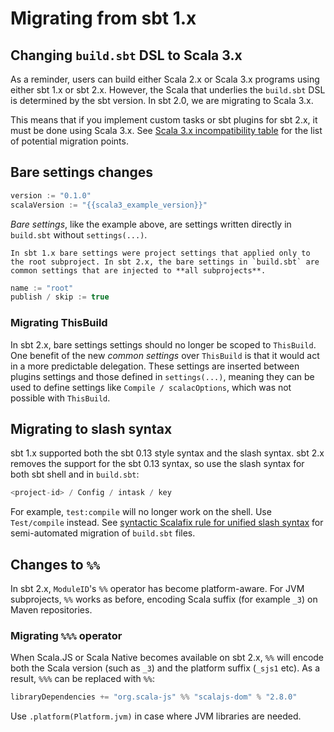 Migrating from sbt 1.x
======================

Changing `build.sbt` DSL to Scala 3.x
-------------------------------------

As a reminder, users can build either Scala 2.x or Scala 3.x programs using either sbt 1.x or sbt 2.x. However, the Scala that underlies the `build.sbt` DSL is determined by the sbt version. In sbt 2.0, we are migrating to Scala 3.x.

This means that if you implement custom tasks or sbt plugins for sbt 2.x, it must be done using Scala 3.x. See [Scala 3.x incompatibility table][scala-incompatibility-table] for the list of potential migration points.

Bare settings changes
---------------------

```scala
version := "0.1.0"
scalaVersion := "{{scala3_example_version}}"
```

_Bare settings_, like the example above, are settings written directly in `build.sbt` without `settings(...)`.

```admonish warning
In sbt 1.x bare settings were project settings that applied only to the root subproject. In sbt 2.x, the bare settings in `build.sbt` are common settings that are injected to **all subprojects**.
```

```scala
name := "root"
publish / skip := true
```

### Migrating ThisBuild

In sbt 2.x, bare settings settings should no longer be scoped to `ThisBuild`. One benefit of the new _common settings_ over `ThisBuild` is that it would act in a more predictable delegation. These settings are inserted between plugins settings and those defined in `settings(...)`, meaning they can be used to define settings like `Compile / scalacOptions`, which was not possible with `ThisBuild`.

Migrating to slash syntax
-------------------------

sbt 1.x supported both the sbt 0.13 style syntax and the slash syntax. sbt 2.x removes the support for the sbt 0.13 syntax, so use the slash syntax for both sbt shell and in `build.sbt`:

```scala
<project-id> / Config / intask / key
```

For example, `test:compile` will no longer work on the shell. Use `Test/compile` instead. See [syntactic Scalafix rule for unified slash syntax][syntactic-scalafix-rule-for-unified-slash-syntax] for semi-automated migration of `build.sbt` files.

Changes to `%%`
---------------

In sbt 2.x, `ModuleID`'s `%%` operator has become platform-aware. For JVM subprojects, `%%` works as before, encoding Scala suffix (for example `_3`) on Maven repositories.

### Migrating `%%%` operator

When Scala.JS or Scala Native becomes available on sbt 2.x, `%%` will encode both the Scala version (such as `_3`) and the platform suffix (`_sjs1` etc). As a result, `%%%` can be replaced with `%%`:

```scala
libraryDependencies += "org.scala-js" %% "scalajs-dom" % "2.8.0"
```

Use `.platform(Platform.jvm)` in case where JVM libraries are needed.

  [scala-incompatibility-table]: https://docs.scala-lang.org/scala3/guides/migration/incompatibility-table.html
  [syntactic-scalafix-rule-for-unified-slash-syntax]: https://eed3si9n.com/syntactic-scalafix-rule-for-unified-slash-syntax/
